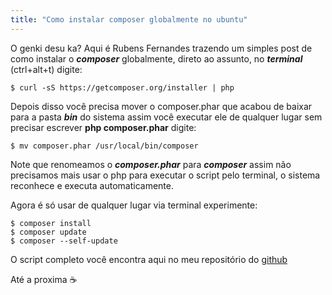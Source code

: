 ```yaml
---
title: "Como instalar composer globalmente no ubuntu"
---
```


O genki desu ka? Aqui é Rubens Fernandes trazendo um simples post de como instalar o ***composer*** globalmente, direto ao assunto, no ***terminal*** (ctrl+alt+t) digite:

```
$ curl -sS https://getcomposer.org/installer | php 
```

Depois disso você precisa mover o composer.phar que acabou de baixar para a pasta ***bin*** do sistema assim você executar ele de qualquer lugar sem precisar escrever **php composer.phar** digite:

```
$ mv composer.phar /usr/local/bin/composer 
```

Note que renomeamos o ***composer.phar*** para ***composer*** assim não precisamos mais usar o php para executar o script pelo terminal, o sistema reconhece e executa automaticamente.

Agora é só usar de qualquer lugar via terminal experimente:

```
$ composer install
$ composer update
$ composer --self-update
```

O script completo você encontra aqui no meu repositório do [github](https://github.com/rubensfernandes/scripts-ubuntu/blob/master/composer-global.sh)

Até a proxima :coffee: